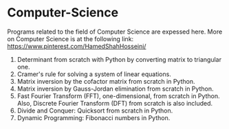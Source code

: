 # Computer-Science 
Programs related to the field of Computer Science are expessed here. More on Computer Science is at the following link:
https://www.pinterest.com/HamedShahHosseini/

1) Determinant from scratch with Python by converting matrix to triangular one.
2) Cramer's rule for solving a system of linear equations.
3) Matrix inversion by the cofactor matrix from scratch in Python. 
4) Matrix inversion by Gauss-Jordan elimination from scratch in Python. 
5) Fast Fourier Transform (FFT), one-dimensional, from scratch in Python. Also, Discrete Fourier Transform (DFT) from scratch is also included.
6) Divide and Conquer: Quicksort from scratch in Python. 
7) Dynamic Programming: Fibonacci numbers in Python.

